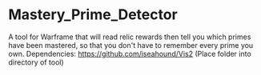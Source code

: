 # Mastery_Prime_Detector
A tool for Warframe that will read relic rewards then tell you which primes have been mastered, so that you don't have to remember every prime you own.
Dependencies:
https://github.com/iseahound/Vis2 (Place folder into directory of tool)